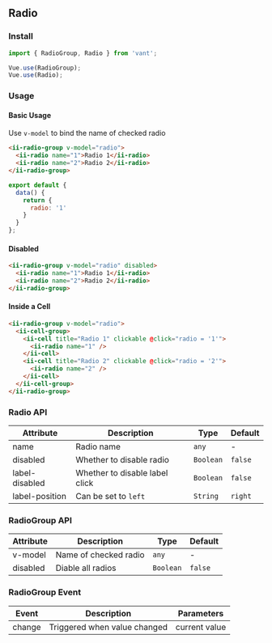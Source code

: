 ## Radio

### Install
``` javascript
import { RadioGroup, Radio } from 'vant';

Vue.use(RadioGroup);
Vue.use(Radio);
```

### Usage

#### Basic Usage
Use `v-model` to bind the name of checked radio

```html
<ii-radio-group v-model="radio">
  <ii-radio name="1">Radio 1</ii-radio>
  <ii-radio name="2">Radio 2</ii-radio>
</ii-radio-group>
```

```javascript
export default {
  data() {
    return {
      radio: '1'
    }
  }
};
```

#### Disabled

```html
<ii-radio-group v-model="radio" disabled>
  <ii-radio name="1">Radio 1</ii-radio>
  <ii-radio name="2">Radio 2</ii-radio>
</ii-radio-group>
```

#### Inside a Cell

```html
<ii-radio-group v-model="radio">
  <ii-cell-group>
    <ii-cell title="Radio 1" clickable @click="radio = '1'">
      <ii-radio name="1" />
    </ii-cell>
    <ii-cell title="Radio 2" clickable @click="radio = '2'">
      <ii-radio name="2" />
    </ii-cell>
  </ii-cell-group>
</ii-radio-group>
```

### Radio API

| Attribute | Description | Type | Default |
|-----------|-----------|-----------|-------------|
| name | Radio name | `any` | - |
| disabled | Whether to disable radio | `Boolean` | `false` |
| label-disabled | Whether to disable label click | `Boolean` | `false` |
| label-position | Can be set to `left` | `String` | `right` |

### RadioGroup API

| Attribute | Description | Type | Default |
|-----------|-----------|-----------|-------------|
| v-model | Name of checked radio | `any` | - |
| disabled | Diable all radios | `Boolean` | `false` |

### RadioGroup Event

| Event | Description | Parameters |
|-----------|-----------|-----------|
| change | Triggered when value changed | current value |
